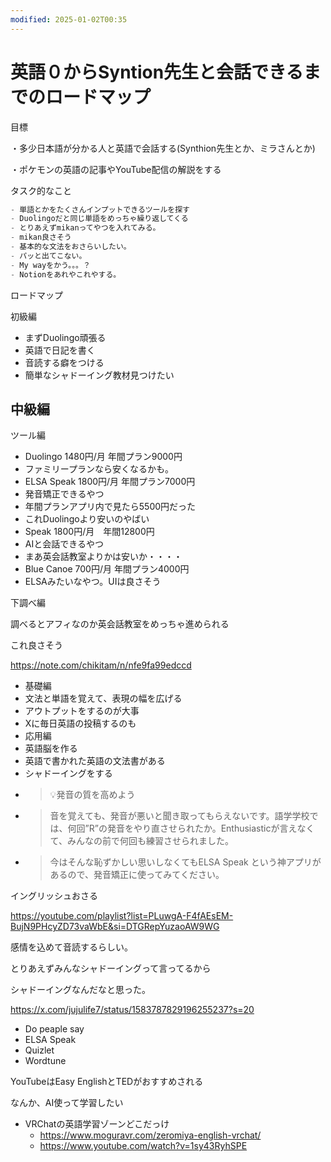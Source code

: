 ```yaml
---
modified: 2025-01-02T00:35
---
```

# 英語０からSyntion先生と会話できるまでのロードマップ

目標

・多少日本語が分かる人と英語で会話する(Synthion先生とか、ミラさんとか)

・ポケモンの英語の記事やYouTube配信の解説をする

  

タスク的なこと

```JavaScript
- 単語とかをたくさんインプットできるツールを探す
- Duolingoだと同じ単語をめっちゃ繰り返してくる
- とりあえずmikanってやつを入れてみる。
- mikan良さそう
- 基本的な文法をおさらいしたい。
- パッと出てこない。
- My wayをかう。。。？
- Notionをあれやこれやする。
```

  

ロードマップ

初級編

- まずDuolingo頑張る
- 英語で日記を書く
- 音読する癖をつける
- 簡単なシャドーイング教材見つけたい

## 中級編

ツール編

- Duolingo 1480円/月 年間プラン9000円  
- ファミリープランなら安くなるかも。  
- ELSA Speak 1800円/月 年間プラン7000円  
- 発音矯正できるやつ  
- 年間プランアプリ内で見たら5500円だった  
- これDuolingoより安いのやばい  
- Speak 1800円/月　年間12800円  
- AIと会話できるやつ  
- まあ英会話教室よりかは安いか・・・・  
- Blue Canoe 700円/月 年間プラン4000円  
- ELSAみたいなやつ。UIは良さそう  

  

下調べ編

調べるとアフィなのか英会話教室をめっちゃ進められる

  

これ良さそう

https://note.com/chikitam/n/nfe9fa99edccd

  

- 基礎編  
- 文法と単語を覚えて、表現の幅を広げる  
- アウトプットをするのが大事  
- Xに毎日英語の投稿するのも  
- 応用編  
- 英語脳を作る  
- 英語で書かれた英語の文法書がある  
- シャドーイングをする  
- >💡発音の質を高めよう  
- > 音を覚えても、発音が悪いと聞き取ってもらえないです。語学学校では、何回”R”の発音をやり直させられたか。Enthusiasticが言えなくて、みんなの前で何回も練習させられました。  
- > 今はそんな恥ずかしい思いしなくてもELSA Speak という神アプリがあるので、発音矯正に使ってみてください。  

イングリッシュおさる

https://youtube.com/playlist?list=PLuwgA-F4fAEsEM-BujN9PHcyZD73vaWbE&si=DTGRepYuzaoAW9WG

感情を込めて音読するらしい。

とりあえずみんなシャドーイングって言ってるから

シャドーイングなんだなと思った。

https://x.com/jujulife7/status/1583787829196255237?s=20

- Do peaple say  
- ELSA Speak  
- Quizlet  
- Wordtune  

YouTubeはEasy EnglishとTEDがおすすめされる

なんか、AI使って学習したい

- VRChatの英語学習ゾーンどこだっけ
    - https://www.moguravr.com/zeromiya-english-vrchat/
    - https://www.youtube.com/watch?v=1sy43RyhSPE